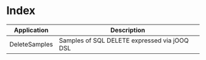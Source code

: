 # Index

| Application             | Description
| ------------------------|-----------------------------------------------------|
| DeleteSamples           | Samples of SQL DELETE expressed via jOOQ DSL        | 